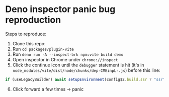 # Deno inspector panic bug reproduction

Steps to reproduce:

1. Clone this repo:
2. Run `cd packages/plugin-vite`
3. Run `deno run -A --inspect-brk npm:vite build demo`
4. Open inspector in Chrome under `chrome://inspect`
5. Click the continue icon until the `debugger` statement is hit (it's in
   `node_modules/vite/dist/node/chunks/dep-CMEinpL-.js`) before this line:

```ts
if (useLegacyBuilder) await setupEnvironment(config$2.build.ssr ? "ssr" : "client", config$2);
```

6. Click forward a few times -> panic
